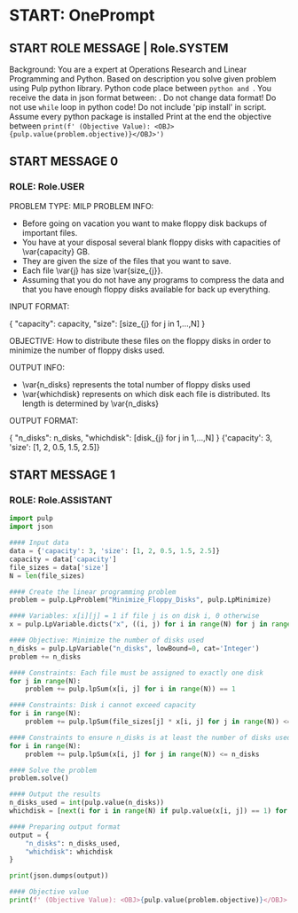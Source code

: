 # START: OnePrompt 
## START ROLE MESSAGE | Role.SYSTEM 
Background: You are a expert at Operations Research and Linear Programming and Python. Based on description you solve given problem using Pulp python library. Python code place between ```python and ```. You receive the data in json format between: <DATA></DATA>. Do not change data format! Do not use `while` loop in python code! Do not include 'pip install' in script. Assume every python package is installed Print at the end the objective between <OBJ></OBJ> `print(f' (Objective Value): <OBJ>{pulp.value(problem.objective)}</OBJ>')`  
## START MESSAGE 0 
### ROLE: Role.USER
<DESCRIPTION>
PROBLEM TYPE: MILP
PROBLEM INFO:

- Before going on vacation you want to make floppy disk backups of important files. 
- You have at your disposal several blank floppy disks with capacities of \var{capacity} GB. 
- They are given the size of the files that you want to save.
- Each file \var{j} has size \var{size_{j}}.
- Assuming that you do not have any programs to compress the data and that you have enough floppy disks available for back up everything.

INPUT FORMAT:

{
	"capacity": capacity,
	"size": [size_{j} for j in 1,...,N]
}

OBJECTIVE: How to distribute these files on the floppy disks in order to minimize the number of floppy disks used.

OUTPUT INFO:

- \var{n_disks} represents the total number of floppy disks used
- \var{whichdisk} represents on which disk each file is distributed. Its length is determined by \var{n_disks}

OUTPUT FORMAT:

{
	"n_disks": n_disks,
	"whichdisk": [disk_{j} for j in 1,...,N]
}
</DESCRIPTION>
<DATA>
{'capacity': 3, 'size': [1, 2, 0.5, 1.5, 2.5]}</DATA>


## START MESSAGE 1 
### ROLE: Role.ASSISTANT
```python
import pulp
import json

#### Input data
data = {'capacity': 3, 'size': [1, 2, 0.5, 1.5, 2.5]}
capacity = data['capacity']
file_sizes = data['size']
N = len(file_sizes)

#### Create the linear programming problem
problem = pulp.LpProblem("Minimize_Floppy_Disks", pulp.LpMinimize)

#### Variables: x[i][j] = 1 if file j is on disk i, 0 otherwise
x = pulp.LpVariable.dicts("x", ((i, j) for i in range(N) for j in range(N)), cat='Binary')

#### Objective: Minimize the number of disks used
n_disks = pulp.LpVariable("n_disks", lowBound=0, cat='Integer')
problem += n_disks

#### Constraints: Each file must be assigned to exactly one disk
for j in range(N):
    problem += pulp.lpSum(x[i, j] for i in range(N)) == 1

#### Constraints: Disk i cannot exceed capacity
for i in range(N):
    problem += pulp.lpSum(file_sizes[j] * x[i, j] for j in range(N)) <= capacity

#### Constraints to ensure n_disks is at least the number of disks used
for i in range(N):
    problem += pulp.lpSum(x[i, j] for j in range(N)) <= n_disks

#### Solve the problem
problem.solve()

#### Output the results
n_disks_used = int(pulp.value(n_disks))
whichdisk = [next(i for i in range(N) if pulp.value(x[i, j]) == 1) for j in range(N)]

#### Preparing output format
output = {
    "n_disks": n_disks_used,
    "whichdisk": whichdisk
}

print(json.dumps(output))

#### Objective value
print(f' (Objective Value): <OBJ>{pulp.value(problem.objective)}</OBJ>')
```

